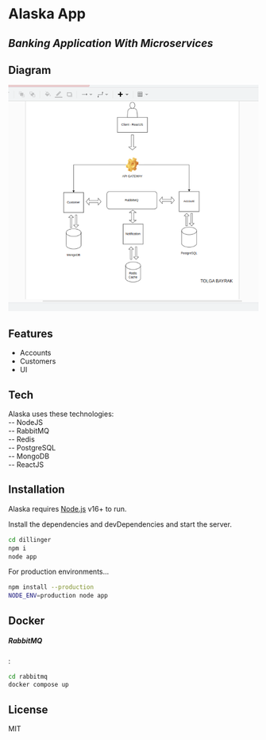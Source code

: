 # Alaska App
## _Banking Application With Microservices_

## Diagram
<img src="./diagram.png"></img>


## Features
- Accounts
- Customers
- UI

## Tech

Alaska uses these technologies: </br>
-- NodeJS </br>
-- RabbitMQ </br>
-- Redis </br>
-- PostgreSQL </br>
-- MongoDB </br>
-- ReactJS 




## Installation

Alaska requires [Node.js](https://nodejs.org/) v16+ to run.

Install the dependencies and devDependencies and start the server.

```sh
cd dillinger
npm i
node app
```

For production environments...

```sh
npm install --production
NODE_ENV=production node app
```


## Docker

##### RabbitMQ
:
```sh
cd rabbitmq
docker compose up
```


## License

MIT


